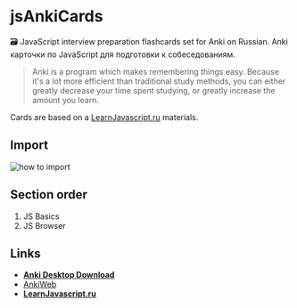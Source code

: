 # jsAnkiCards
🗃 JavaScript interview preparation flashcards set for Anki on Russian. Anki карточки по JavaScript для подготовки к собеседованиям. 

> Anki is a program which makes remembering things easy. Because it's a lot more efficient than traditional study methods, you can either greatly decrease your time spent studying, or greatly increase the amount you learn.

Cards are based on a [LearnJavascript.ru](https://learn.javascript.ru/) materials.

## Import

![how to import]('./import.png')

## Section order

1. JS Basics
2. JS Browser

## Links 

- [**Anki Desktop Download**](https://apps.ankiweb.net/#download)
- [AnkiWeb](https://ankiweb.net/)
- [**LearnJavascript.ru**](https://learn.javascript.ru/)
